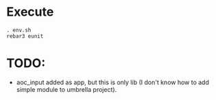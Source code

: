 # Execute

    . env.sh
    rebar3 eunit

# TODO:

  * aoc_input added as app, but this is only lib (I don't know how to add simple module to umbrella project).

